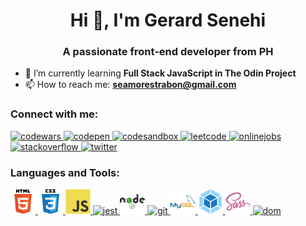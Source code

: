 <h1 align="center">Hi 👋, I'm Gerard Senehi</h1>
<h3 align="center">A passionate front-end developer from PH</h3>

- 🌱 I’m currently learning **Full Stack JavaScript in The Odin Project**
- 📫 How to reach me: **seamorestrabon@gmail.com**

<h3 align="left">Connect with me:</h3>
<p align="left">
  <a href="[https://www.codewars.com/users/your-username](https://www.codewars.com/users/CeeZ11)" target="_blank" rel="noreferrer"> 
    <img src="https://www.codewars.com/packs/assets/logo.61192cf7.svg" alt="codewars" width="40" height="40"/> 
  </a>
  <a href="[https://codepen.io/your-username" target="_blank" rel="noreferrer](https://codepen.io/CeeZ11)"> 
    <img src="https://blog.codepen.io/wp-content/uploads/2012/06/Button-Fill-Black-Large.png" alt="codepen" width="40" height="40"/> 
  </a>
  <a href="[https://codesandbox.io/u/your-username" target="_blank" rel="noreferrer](https://codesandbox.io/u/ceez-11)"> 
    <img src="https://raw.githubusercontent.com/codesandbox/codesandbox-client/master/packages/common/static/icons/icon-256x256.png" alt="codesandbox" width="40" height="40"/> 
  </a>
  <a href="[https://leetcode.com/your-username" target="_blank" rel="noreferrer](https://leetcode.com/u/ceez-11/)"> 
    <img src="https://upload.wikimedia.org/wikipedia/commons/1/19/LeetCode_logo_black.png" alt="leetcode" width="40" height="40"/> 
  </a>
  <a href="[https://www.onlinejobs.ph/jobseekers/info/your-id" target="_blank" rel="noreferrer](https://www.onlinejobs.ph/jobseekers/info/1493644)"> 
    <img src="https://www.onlinejobs.ph/images/home/oj-logo.svg" alt="onlinejobs" width="40" height="40"/> 
  </a>
  <a href="[https://stackoverflow.com/users/your-id/your-username" target="_blank" rel="noreferrer](https://stackoverflow.com/users/23625763/seamor-estrabon)"> 
    <img src="https://upload.wikimedia.org/wikipedia/commons/e/ef/Stack_Overflow_icon.svg" alt="stackoverflow" width="40" height="40"/> 
  </a>
  <a href="[https://twitter.com/your-username" target="_blank" rel="noreferrer](https://x.com/Seeeeaz)"> 
    <img src="https://cdn.jsdelivr.net/npm/simple-icons@v6/icons/twitter.svg" alt="twitter" width="40" height="40"/> 
  </a>
</p>

<h3 align="left">Languages and Tools:</h3>
<p align="left"> 
  <a href="https://developer.mozilla.org/en-US/docs/Web/HTML" target="_blank" rel="noreferrer"> 
    <img src="https://raw.githubusercontent.com/devicons/devicon/master/icons/html5/html5-original-wordmark.svg" alt="html5" width="40" height="40"/> 
  </a> 
  <a href="https://developer.mozilla.org/en-US/docs/Web/CSS" target="_blank" rel="noreferrer"> 
    <img src="https://raw.githubusercontent.com/devicons/devicon/master/icons/css3/css3-original-wordmark.svg" alt="css3" width="40" height="40"/> 
  </a> 
  <a href="https://developer.mozilla.org/en-US/docs/Web/JavaScript" target="_blank" rel="noreferrer"> 
    <img src="https://raw.githubusercontent.com/devicons/devicon/master/icons/javascript/javascript-original.svg" alt="javascript" width="40" height="40"/> 
  </a> 
  <a href="https://jestjs.io" target="_blank" rel="noreferrer"> 
    <img src="https://www.vectorlogo.zone/logos/jestjsio/jestjsio-icon.svg" alt="jest" width="40" height="40"/> 
  </a> 
  <a href="https://nodejs.org" target="_blank" rel="noreferrer"> 
    <img src="https://raw.githubusercontent.com/devicons/devicon/master/icons/nodejs/nodejs-original-wordmark.svg" alt="nodejs" width="40" height="40"/> 
  </a> 
  <a href="https://www.git-scm.com" target="_blank" rel="noreferrer"> 
    <img src="https://www.vectorlogo.zone/logos/git-scm/git-scm-icon.svg" alt="git" width="40" height="40"/> 
  </a> 
  <a href="https://www.mysql.com/" target="_blank" rel="noreferrer"> 
    <img src="https://raw.githubusercontent.com/devicons/devicon/master/icons/mysql/mysql-original-wordmark.svg" alt="mysql" width="40" height="40"/> 
  </a> 
  <a href="https://webpack.js.org/" target="_blank" rel="noreferrer"> 
    <img src="https://raw.githubusercontent.com/devicons/devicon/master/icons/webpack/webpack-original.svg" alt="webpack" width="40" height="40"/> 
  </a> 
  <a href="https://sass-lang.com" target="_blank" rel="noreferrer"> 
    <img src="https://raw.githubusercontent.com/devicons/devicon/master/icons/sass/sass-original.svg" alt="sass" width="40" height="40"/> 
  </a> 
  <a href="https://developer.mozilla.org/en-US/docs/Web/API/DOM" target="_blank" rel="noreferrer"> 
    <img src="https://raw.githubusercontent.com/devicons/devicon/master/icons/dom/dom-original.svg" alt="dom" width="40" height="40"/> 
  </a> 
</p>
